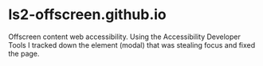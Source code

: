 # ls2-offscreen.github.io
Offscreen content web accessibility. Using the Accessibility Developer Tools I tracked down the element (modal) that was stealing focus and fixed the page.
